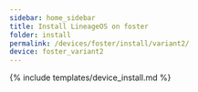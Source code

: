 ```yaml
---
sidebar: home_sidebar
title: Install LineageOS on foster
folder: install
permalink: /devices/foster/install/variant2/
device: foster_variant2
---
```

{% include templates/device_install.md %}
